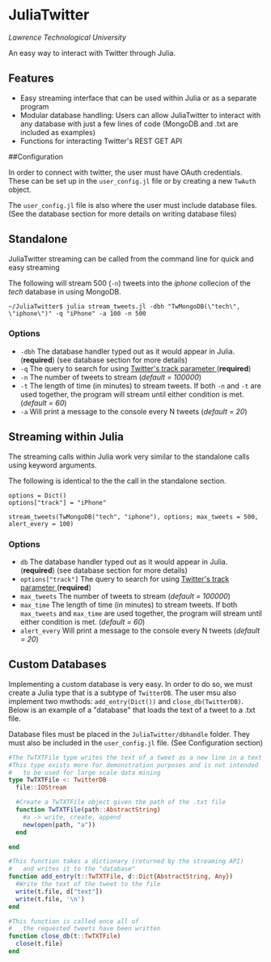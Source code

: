 # JuliaTwitter
*Lawrence Technological University*  

An easy way to interact with Twitter through Julia.

## Features

  - Easy streaming interface that can be used within Julia or as a separate program
  - Modular database handling: Users can allow JuliaTwitter to interact with any database with just a few lines of code (MongoDB and .txt are included as examples)
  - Functions for interacting Twitter's REST GET API

##Configuration

In order to connect with twitter, the user must have OAuth credentials. These can be set up in the `user_config.jl` file or by creating a new `TwAuth` object.

The `user_config.jl` file is also where the user must include database files. (See the database section for more details on writing database files)

## Standalone
JuliaTwitter streaming can be called from the command line for quick and easy streaming


The following will stream 500 (`-n`) tweets into the *iphone* collecion of the *tech* database in using MongoDB.
```
~/JuliaTwitter$ julia stream_tweets.jl -dbh "TwMongoDB(\"tech\", \"iphone\")" -q "iPhone" -a 100 -n 500
```

### Options

  - `-dbh` The database handler typed out as it would appear in Julia. (**required**) (see database section for more details)
  - `-q` The query to search for using [Twitter's track parameter ](https://dev.twitter.com/streaming/overview/request-parameters#track) (**required**)
  - `-n` The number of tweets to stream (*default = 100000*)
  - `-t` The length of time (in minutes) to stream tweets. If both `-n` and `-t` are used together, the program will stream until either condition is met. (*default = 60*)
  - `-a` Will print a message to the console every N tweets (*default = 20*)

## Streaming within Julia

The streaming calls within Julia work very similar to the standalone calls using keyword arguments.

The following is identical to the the call in the standalone section.

```
options = Dict()
options["track"] = "iPhone"

stream_tweets(TwMongoDB("tech", "iphone"), options; max_tweets = 500, alert_every = 100)
```

### Options

  - `db` The database handler typed out as it would appear in Julia. (**required**) (see database section for more details)
  - `options["track"]` The query to search for using [Twitter's track parameter ](https://dev.twitter.com/streaming/overview/request-parameters#track) (**required**)
  - `max_tweets` The number of tweets to stream (*default = 100000*)
  - `max_time` The length of time (in minutes) to stream tweets. If both `max_tweets` and `max_time` are used together, the program will stream until either condition is met. (*default = 60*)
  - `alert_every` Will print a message to the console every N tweets (*default = 20*)

## Custom Databases

Implementing a custom database is very easy. In order to do so, we must create a Julia type that is a subtype of `TwitterDB`. The user msu also implement two mwthods: `add_entry(Dict())` and `close_db(TwitterDB)`. Below is an example of a "database" that loads the text of a tweet to a .txt file.

Database files must be placed in the `JuliaTwitter/dbhandle` folder. They must also be included in the `user_config.jl` file. (See Configuration section)

```julia
#The TwTXTFile type writes the text of a tweet as a new line in a text file
#This type exists more for demonstration purposes and is not intended
#   to be used for large scale data mining
type TwTXTFile <: TwitterDB
  file::IOStream

  #Create a TwTXTFile object given the path of the .txt file
  function TwTXTFile(path::AbstractString)
    #a -> write, create, append
    new(open(path, "a"))
  end

end

#This function takes a dictionary (returned by the streaming API)
#   and writes it to the "database"
function add_entry(t::TwTXTFile, d::Dict{AbstractString, Any})
  #Write the text of the tweet to the file
  write(t.file, d["text"])
  write(t.file, '\n')
end

#This function is called once all of
#   the requested tweets have been written
function close_db(t::TwTXTFile)
  close(t.file)
end
```

